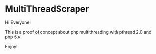 # MultiThreadScraper
Hi Everyone!

This is a proof of concept about php multithreading with pthread 2.0 and php 5.6

Enjoy!
